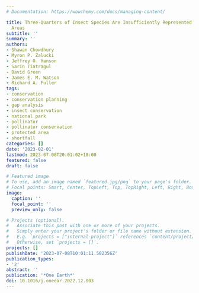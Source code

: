 ```yaml
---
# Documentation: https://wowchemy.com/docs/managing-content/

title: Three-Quarters of Insect Species Are Insufficiently Represented by Protected
  Areas
subtitle: ''
summary: ''
authors:
- Shawan Chowdhury
- Myron P. Zalucki
- Jeffrey O. Hanson
- Sarin Tiatragul
- David Green
- James E. M. Watson
- Richard A. Fuller
tags:
- conservation
- conservation planning
- gap analysis
- insect conservation
- national park
- pollinator
- pollinator conservation
- protected area
- shortfall
categories: []
date: '2023-02-01'
lastmod: 2023-07-08T20:01:02+10:00
featured: false
draft: false

# Featured image
# To use, add an image named `featured.jpg/png` to your page's folder.
# Focal points: Smart, Center, TopLeft, Top, TopRight, Left, Right, BottomLeft, Bottom, BottomRight.
image:
  caption: ''
  focal_point: ''
  preview_only: false

# Projects (optional).
#   Associate this post with one or more of your projects.
#   Simply enter your project's folder or file name without extension.
#   E.g. `projects = ["internal-project"]` references `content/project/deep-learning/index.md`.
#   Otherwise, set `projects = []`.
projects: []
publishDate: '2023-07-08T10:01:11.582356Z'
publication_types:
- '2'
abstract: ''
publication: '*One Earth*'
doi: 10.1016/j.oneear.2022.12.003
---
```


